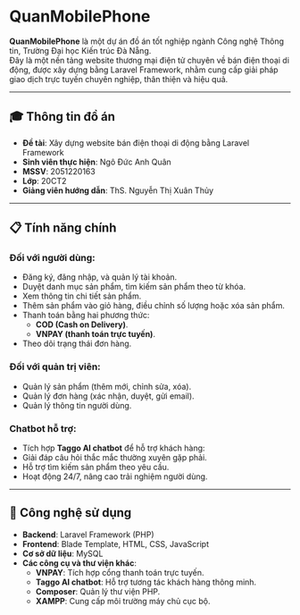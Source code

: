 # QuanMobilePhone

**QuanMobilePhone** là một dự án đồ án tốt nghiệp ngành Công nghệ Thông tin, Trường Đại học Kiến trúc Đà Nẵng.  
Đây là một nền tảng website thương mại điện tử chuyên về bán điện thoại di động, được xây dựng bằng Laravel Framework, nhằm cung cấp giải pháp giao dịch trực tuyến chuyên nghiệp, thân thiện và hiệu quả.

---

## 🎓 Thông tin đồ án
- **Đề tài**: Xây dựng website bán điện thoại di động bằng Laravel Framework  
- **Sinh viên thực hiện**: Ngô Đức Anh Quân  
- **MSSV**: 2051220163  
- **Lớp**: 20CT2  
- **Giảng viên hướng dẫn**: ThS. Nguyễn Thị Xuân Thủy  

---

## 📋 Tính năng chính

### Đối với người dùng:
- Đăng ký, đăng nhập, và quản lý tài khoản.
- Duyệt danh mục sản phẩm, tìm kiếm sản phẩm theo từ khóa.
- Xem thông tin chi tiết sản phẩm.
- Thêm sản phẩm vào giỏ hàng, điều chỉnh số lượng hoặc xóa sản phẩm.
- Thanh toán bằng hai phương thức:
  - **COD (Cash on Delivery)**.
  - **VNPAY (thanh toán trực tuyến)**.
- Theo dõi trạng thái đơn hàng.

### Đối với quản trị viên:
- Quản lý sản phẩm (thêm mới, chỉnh sửa, xóa).
- Quản lý đơn hàng (xác nhận, duyệt, gửi email).
- Quản lý thông tin người dùng.
### Chatbot hỗ trợ: 
- Tích hợp **Taggo AI chatbot** để hỗ trợ khách hàng: 
- Giải đáp câu hỏi thắc mắc thường xuyên gặp phải. 
- Hỗ trợ tìm kiếm sản phẩm theo yêu cầu. 
- Hoạt động 24/7, nâng cao trải nghiệm người dùng.
---

## 🚀 Công nghệ sử dụng
- **Backend**: Laravel Framework (PHP)  
- **Frontend**: Blade Template, HTML, CSS, JavaScript  
- **Cơ sở dữ liệu**: MySQL  
- **Các công cụ và thư viện khác**:
  - **VNPAY**: Tích hợp cổng thanh toán trực tuyến.
  - **Taggo AI chatbot**: Hỗ trợ tương tác khách hàng thông minh.
  - **Composer**: Quản lý thư viện PHP.
  - **XAMPP**: Cung cấp môi trường máy chủ cục bộ.
